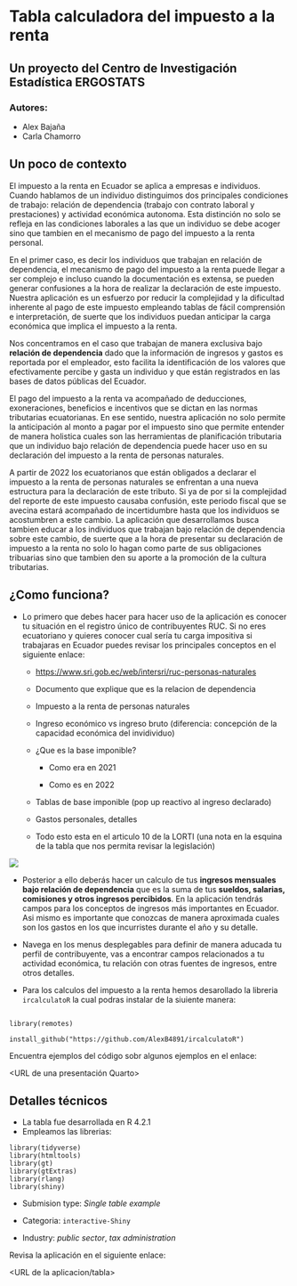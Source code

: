 # Tabla calculadora del impuesto a la renta

## Un proyecto del Centro de Investigación Estadística ERGOSTATS

### Autores:

- Alex Bajaña
- Carla Chamorro

## Un poco de contexto

El impuesto a la renta en Ecuador se aplica a empresas e individuos. Cuando hablamos de un individuo distinguimos dos principales condiciones de trabajo: relación de dependencia (trabajo con contrato laboral y prestaciones) y actividad económica autonoma. Esta distinción no solo se refleja en las condiciones laborales a las que un individuo se debe acoger sino que tambien en el mecanismo de pago del impuesto a la renta personal. 

En el primer caso, es decir los individuos que trabajan en relación de dependencia, el mecanismo de pago del impuesto a la renta puede llegar a ser complejo e incluso cuando la documentación es extensa, se pueden generar confusiones a la hora de realizar la declaración de este impuesto. Nuestra aplicación es un esfuerzo por reducir la complejidad y la dificultad inherente al pago de este impuesto empleando tablas de fácil comprensión e interpretación, de suerte que los individuos puedan anticipar la carga económica que implica el impuesto a la renta. 

Nos concentramos en el caso que trabajan de manera exclusiva bajo **relación de dependencia** dado que la información de ingresos y gastos es reportada por el empleador, esto facilita la identificación de los valores que efectivamente percibe y gasta un individuo y que están registrados en las bases de datos públicas del Ecuador. 

El pago del impuesto a la renta va acompañado de deducciones, exoneraciones, beneficios e incentivos que se dictan en las normas tributarias ecuatorianas. En ese sentido, nuestra aplicación no solo permite la anticipación al monto a pagar por el impuesto sino que permite entender de manera holistica cuales son las herramientas de planificación tributaria que un individuo bajo relación de dependencia puede hacer uso en su declaración del impuesto a la renta de personas naturales. 

A partir de 2022 los ecuatorianos que están obligados a declarar el impuesto a la renta de personas naturales se enfrentan a una nueva estructura para la declaración de este tributo. Si ya de por si la complejidad del reporte de este impuesto causaba confusión, este periodo fiscal que se avecina estará acompañado de incertidumbre hasta que los individuos se acostumbren a este cambio. La aplicación que desarrollamos busca tambien educar a los individuos que trabajan bajo relación de dependencia sobre este cambio, de suerte que a la hora de presentar su declaración de impuesto a la renta no solo lo hagan como parte de sus obligaciones tribuarias sino que tambien den su aporte a la promoción de la cultura tributarias.

## ¿Como funciona?

- Lo primero que debes hacer para hacer uso de la aplicación es conocer tu situación en el registro único de contribuyentes RUC. Si no eres ecuatoriano y quieres conocer cual sería tu carga impositiva si trabajaras en Ecuador puedes revisar los principales conceptos en el siguiente enlace:

  - <https://www.sri.gob.ec/web/intersri/ruc-personas-naturales>
  
  - Documento que explique que es la relacion de dependencia
  
  - Impuesto a la renta de personas naturales
  
  - Ingreso económico vs ingreso bruto (diferencia: concepción de la capacidad económica del invidividuo)
  
  - ¿Que es la base imponible?
  
    - Como era en 2021
    
    - Como es en 2022
  
  - Tablas de base imponible (pop up reactivo al ingreso declarado)
  
  - Gastos personales, detalles
  
  * Todo esto esta en el articulo 10 de la LORTI (una nota en la esquina de la tabla que nos permita revisar la legislación)
  
 ![](borrador_ejemplo.png)
 
- Posterior a ello deberás hacer un calculo de tus **ingresos mensuales bajo relación de dependencia** que es la suma de tus **sueldos, salarias, comisiones y otros ingresos percibidos**. En la aplicación tendrás campos para los conceptos de ingresos más importantes en Ecuador. Asi mismo es importante que conozcas de manera aproximada cuales son los gastos en los que incurristes durante el año y su detalle. 

- Navega en los menus desplegables para definir de manera aducada tu perfil de contribuyente, vas a encontrar campos relacionados a tu actividad económica, tu relación con otras fuentes de ingresos, entre otros detalles. 

- Para los calculos del impuesto a la renta hemos desarollado la libreria `ircalculatoR` la cual podras instalar de la siuiente manera:

```

library(remotes)

install_github("https://github.com/AlexB4891/ircalculatoR")

```
  Encuentra ejemplos del código sobr algunos ejemplos en el enlace:
  
  <URL de una presentación Quarto>
  

## Detalles técnicos

- La tabla fue desarrollada en R 4.2.1
- Empleamos las librerias:

```
library(tidyverse)
library(htmltools)
library(gt)
library(gtExtras)
library(rlang)
library(shiny)

```

- Submision type: *Single table example*

- Categoria: `interactive-Shiny`

- Industry: *public sector*, *tax administration*

Revisa la aplicación en el siguiente enlace:

<URL de la aplicacion/tabla>




